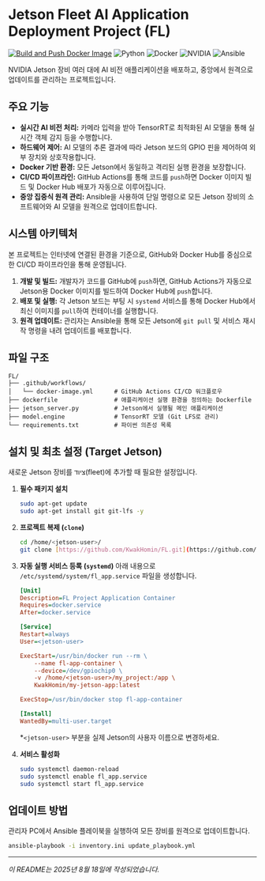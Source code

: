 # Jetson Fleet AI Application Deployment Project (FL)

[![Build and Push Docker Image](https://github.com/KwakHomin/FL/actions/workflows/docker-image.yml/badge.svg)](https://github.com/KwakHomin/FL/actions/workflows/docker-image.yml)
![Python](https://img.shields.io/badge/Python-3776AB?style=for-the-badge&logo=python&logoColor=white)
![Docker](https://img.shields.io/badge/Docker-2496ED?style=for-the-badge&logo=docker&logoColor=white)
![NVIDIA](https://img.shields.io/badge/NVIDIA-76B900?style=for-the-badge&logo=nvidia&logoColor=white)
![Ansible](https://img.shields.io/badge/Ansible-EE0000?style=for-the-badge&logo=ansible&logoColor=white)

NVIDIA Jetson 장비 여러 대에 AI 비전 애플리케이션을 배포하고, 중앙에서 원격으로 업데이트를 관리하는 프로젝트입니다.

## 주요 기능

* **실시간 AI 비전 처리:** 카메라 입력을 받아 TensorRT로 최적화된 AI 모델을 통해 실시간 객체 감지 등을 수행합니다.
* **하드웨어 제어:** AI 모델의 추론 결과에 따라 Jetson 보드의 GPIO 핀을 제어하여 외부 장치와 상호작용합니다.
* **Docker 기반 환경:** 모든 Jetson에서 동일하고 격리된 실행 환경을 보장합니다.
* **CI/CD 파이프라인:** GitHub Actions를 통해 코드를 `push`하면 Docker 이미지 빌드 및 Docker Hub 배포가 자동으로 이루어집니다.
* **중앙 집중식 원격 관리:** Ansible을 사용하여 단일 명령으로 모든 Jetson 장비의 소프트웨어와 AI 모델을 원격으로 업데이트합니다.

## 시스템 아키텍처

본 프로젝트는 인터넷에 연결된 환경을 기준으로, GitHub와 Docker Hub를 중심으로 한 CI/CD 파이프라인을 통해 운영됩니다.



1.  **개발 및 빌드:** 개발자가 코드를 GitHub에 `push`하면, GitHub Actions가 자동으로 Jetson용 Docker 이미지를 빌드하여 Docker Hub에 `push`합니다.
2.  **배포 및 실행:** 각 Jetson 보드는 부팅 시 `systemd` 서비스를 통해 Docker Hub에서 최신 이미지를 `pull`하여 컨테이너를 실행합니다.
3.  **원격 업데이트:** 관리자는 Ansible을 통해 모든 Jetson에 `git pull` 및 서비스 재시작 명령을 내려 업데이트를 배포합니다.

## 파일 구조

```
FL/
├── .github/workflows/
│   └── docker-image.yml      # GitHub Actions CI/CD 워크플로우
├── dockerfile                # 애플리케이션 실행 환경을 정의하는 Dockerfile
├── jetson_server.py          # Jetson에서 실행될 메인 애플리케이션
├── model.engine              # TensorRT 모델 (Git LFS로 관리)
└── requirements.txt          # 파이썬 의존성 목록
```

## 설치 및 최초 설정 (Target Jetson)

새로운 Jetson 장비를 ציוד(fleet)에 추가할 때 필요한 설정입니다.

1.  **필수 패키지 설치**
    ```bash
    sudo apt-get update
    sudo apt-get install git git-lfs -y
    ```

2.  **프로젝트 복제 (`clone`)**
    ```bash
    cd /home/<jetson-user>/
    git clone [https://github.com/KwakHomin/FL.git](https://github.com/KwakHomin/FL.git) my_project
    ```

3.  **자동 실행 서비스 등록 (`systemd`)**
    아래 내용으로 `/etc/systemd/system/fl_app.service` 파일을 생성합니다.

    ```ini
    [Unit]
    Description=FL Project Application Container
    Requires=docker.service
    After=docker.service

    [Service]
    Restart=always
    User=<jetson-user>

    ExecStart=/usr/bin/docker run --rm \
        --name fl-app-container \
        --device=/dev/gpiochip0 \
        -v /home/<jetson-user>/my_project:/app \
        KwakHomin/my-jetson-app:latest

    ExecStop=/usr/bin/docker stop fl-app-container

    [Install]
    WantedBy=multi-user.target
    ```
    *`<jetson-user>` 부분을 실제 Jetson의 사용자 이름으로 변경하세요.

4.  **서비스 활성화**
    ```bash
    sudo systemctl daemon-reload
    sudo systemctl enable fl_app.service
    sudo systemctl start fl_app.service
    ```

## 업데이트 방법

관리자 PC에서 Ansible 플레이북을 실행하여 모든 장비를 원격으로 업데이트합니다.

```bash
ansible-playbook -i inventory.ini update_playbook.yml
```

---
*이 README는 2025년 8월 18일에 작성되었습니다.*
